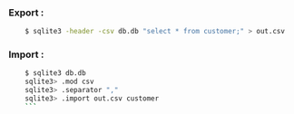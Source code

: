 ### Export :
```bash
    $ sqlite3 -header -csv db.db "select * from customer;" > out.csv
```    
    
### Import :
```bash
    $ sqlite3 db.db
    sqlite3> .mod csv
    sqlite3> .separator ","
    sqlite3> .import out.csv customer
    ```
